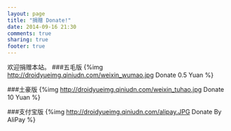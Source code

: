 ```yaml
---
layout: page
title: "捐赠 Donate!"
date: 2014-09-16 21:30
comments: true
sharing: true
footer: true
---
```

欢迎捐赠本站。
###五毛版
{%img http://droidyueimg.qiniudn.com/weixin_wumao.jpg Donate 0.5 Yuan %}

###土豪版
{%img http://droidyueimg.qiniudn.com/weixin_tuhao.jpg Donate 10 Yuan %}

###支付宝版
{%img http://droidyueimg.qiniudn.com/alipay.JPG Donate By AliPay %}
